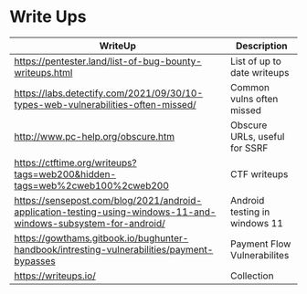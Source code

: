 # Write Ups

| WriteUp | Description | 
| --- | --- | 
| https://pentester.land/list-of-bug-bounty-writeups.html | List of up to date writeups | 
| https://labs.detectify.com/2021/09/30/10-types-web-vulnerabilities-often-missed/ | Common vulns often missed |
| http://www.pc-help.org/obscure.htm | Obscure URLs, useful for SSRF |
| https://ctftime.org/writeups?tags=web200&hidden-tags=web%2cweb100%2cweb200 | CTF writeups |
| https://sensepost.com/blog/2021/android-application-testing-using-windows-11-and-windows-subsystem-for-android/ | Android testing in windows 11 | 
| https://gowthams.gitbook.io/bughunter-handbook/intresting-vulnerabilities/payment-bypasses | Payment Flow Vulnerabilites | 
| https://writeups.io/ | Collection |

